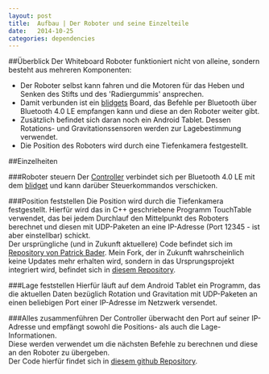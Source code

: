 ```yaml
---
layout: post
title:  Aufbau | Der Roboter und seine Einzelteile
date:   2014-10-25
categories: dependencies
---
```


##Überblick
Der Whiteboard Roboter funktioniert nicht von alleine, sondern besteht aus mehreren Komponenten:  

*	Der Roboter selbst kann fahren und die Motoren für das Heben und Senken des Stifts und des 'Radiergummis' ansprechen.  
*	Damit verbunden ist ein [blidgets][blidget-source] Board, das Befehle per Bluetooth über Bluetooth 4.0 LE empfangen kann und diese an den Roboter weiter gibt.  
*	Zusätzlich befindet sich daran noch ein Android Tablet. Dessen Rotations- und Gravitationssensoren werden zur Lagebestimmung verwendet.  
*	Die Position des Roboters wird durch eine Tiefenkamera festgestellt.  

##Einzelheiten

###Roboter steuern
Der [Controller][whitebot-repo] verbindet sich per Bluetooth 4.0 LE mit dem [blidget][blidget-source] und kann darüber Steuerkommandos verschicken.

###Position feststellen
Die Position wird durch die Tiefenkamera festgestellt. Hierfür wird das in C++ geschriebene Programm TouchTable verwendet, das bei jedem Durchlauf den Mittelpunkt des Roboters berechnet und diesen mit UDP-Paketen an eine IP-Adresse (Port 12345 - ist aber einstellbar) schickt.  
Der ursprüngliche (und in Zukunft aktuellere) Code befindet sich im [Repository von Patrick Bader](https://github.com/patrigg/TouchTable). Mein Fork, der in Zukunft wahrscheinlich keine Updates mehr erhalten wird, sondern in das Ursprungsprojekt integriert wird, befindet sich in [diesem Repository](https://github.com/marc136/TouchTable).

###Lage feststellen
Hierfür läuft auf dem Android Tablet ein Programm, das die aktuellen Daten bezüglich Rotation und Gravitation mit UDP-Paketen an einen beliebigen Port einer IP-Adresse im Netzwerk versendet.  

###Alles zusammenführen
Der Controller überwacht den Port auf seiner IP-Adresse und empfängt sowohl die Positions- als auch die Lage-Informationen.  
Diese werden verwendet um die nächsten Befehle zu berechnen und diese an den Roboter zu übergeben.  
Der Code hierfür findet sich in [diesem github Repository][whitebot-repo].


[blidget-source]: http://thomas-kubitza.de/blidgets-bluetooth-low-energy-rapid-prototyping-platform/
[whitebot-repo]: https://github.com/marc136/whitebot